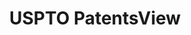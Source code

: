 ---
layout: default
bigquery: https://console.cloud.google.com/bigquery?p=patents-public-data&d=patentsview&page=dataset
citation: Attribution should be given to PatentsView for use, distribution, or derivative
  works.
code: https://github.com/CSSIP-AIR/PatentsView-Code-Snippets/
contributors: USPTO
cost: None
description: 'PatentsView includes US patent data including raw data (summaries, applications,
  pregrant applications), disambugations of inventors and assignees, and inventor
  gender estimates.  Also foreign priority data, # of figures and sheets, and government
  interest statements.'
documentation: https://patentsview.org/query/builder-faqs
last_edit: 04/06/2022, 12:42:13
location: https://patentsview.org/
maintained_by: USPTO
record_creation_timestamp: 12/2/2020 17:20:46
schema_fields:
- abstract
- disamb_inventor_id_20200929
- application_id
- state
- doctype
- relkind
- status
- male
- filename
- title
- county_fips
- field_id
- text
- lapse_of_patent
- male_flag
- mainclass_id
- reldocno
- country_transformed
- name_last
- disamb_assignee_id_20190820
- disamb_inventor_id_20181127
- country
- subgroup
- disamb_inventor_id_20170307
- kind
- classification_status
- disamb_inventor_id_20191008
- main_group
- classification_level
- disamb_inventor_id_20200331
- symbol_position
- variety
- name_first
- sector_title
- section_id
- number
- disamb_assignee_id_20200630
- disamb_assignee_id_20191231
- location_id
- date
- latin_name
- f102_date
- disamb_inventor_id_20170808
- uuid
- term_grant
- role
- ipc_class
- rawinventor_id
- id
- num_figures
- latitude
- rawlocation_id
- rule_47
- term_extension
- level_one
- citation_id
- disamb_inventor_id_20171003
- num
- disclaimer_date
- attribution_status
- group
- organization_id
- disamb_inventor_id_20190312
- action_date
- inventor_id
- disamb_assignee_id_20181127
- ipc_version_indicator
- f371_date
- disamb_inventor_id_20201229
- exemplary
- length
- fname
- patent_id
- num_sheets
- series_code
- organization
- deceased
- subclass_id
- subclass
- subcategory_id
- publication_number
- county
- section
- rawassignee_id
- withdrawn
- _102_date
- disamb_assignee_id_20200331
- designation
- type
- dependent
- group_id
- field_title
- disamb_inventor_id_20190820
- disamb_inventor_id_20200630
- disamb_inventor_id_20171226
- rel_id
- level_three
- latlong
- classification_data_source
- disamb_assignee_id_20200929
- state_fips
- longitude
- assignee_id
- disamb_assignee_id_20190312
- contract_award_number
- disamb_inventor_id_20191231
- category
- num_claims
- doc_type
- subsection_id
- category_id
- disamb_inventor_id_20180528
- city
- gi_statement
- applicant_type
- classification_value
- sequence
- _371_date
- disamb_assignee_id_20191008
- subgroup_id
- lname
- lawyer_id
- name
- level_two
- term_disclaimer
shortname: patentsview
tags:
- disambiguation
- United States
- gender
terms_of_use: Creative Commons Attribution 4.0 International License.
timeframe: 1963-1999
title: USPTO PatentsView
uuid: cf1780b1-e265-4e49-8d1d-83b9cfe0fd9a
---